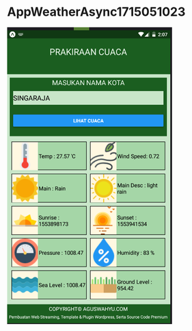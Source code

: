 # AppWeatherAsync1715051023
![alt text](https://raw.githubusercontent.com/aguswahyuapg/AppWeatherAsync1715051023/master/RESULT.png)
